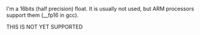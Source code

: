I'm a 16bits (half precision) float. It is usually not used, but ARM processors support them (__fp16 in gcc). THIS IS NOT YET SUPPORTED